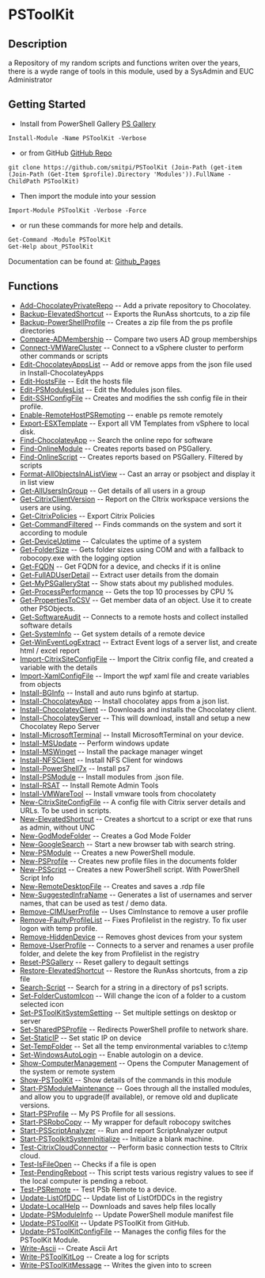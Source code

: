 # PSToolKit
 
## Description
a Repository of my random scripts and functions writen over the years, 
there is a wyde range of tools in this module, used by a SysAdmin and EUC Administrator
 
## Getting Started
- Install from PowerShell Gallery [PS Gallery](https://www.powershellgallery.com/packages/PSToolKit)
```
Install-Module -Name PSToolKit -Verbose
```
- or from GitHub [GitHub Repo](https://github.com/smitpi/PSToolKit)
```
git clone https://github.com/smitpi/PSToolKit (Join-Path (get-item (Join-Path (Get-Item $profile).Directory 'Modules')).FullName -ChildPath PSToolKit)
```
- Then import the module into your session
```
Import-Module PSToolKit -Verbose -Force
```
- or run these commands for more help and details.
```
Get-Command -Module PSToolKit
Get-Help about_PSToolKit
```
Documentation can be found at: [Github_Pages](https://smitpi.github.io/PSToolKit)
 
## Functions
- [Add-ChocolateyPrivateRepo](https://smitpi.github.io/PSToolKit/#Add-ChocolateyPrivateRepo) -- Add a private repository to Chocolatey.
- [Backup-ElevatedShortcut](https://smitpi.github.io/PSToolKit/#Backup-ElevatedShortcut) -- Exports the RunAss shortcuts, to a zip file
- [Backup-PowerShellProfile](https://smitpi.github.io/PSToolKit/#Backup-PowerShellProfile) -- Creates a zip file from the ps profile directories
- [Compare-ADMembership](https://smitpi.github.io/PSToolKit/#Compare-ADMembership) -- Compare two users AD group memberships
- [Connect-VMWareCluster](https://smitpi.github.io/PSToolKit/#Connect-VMWareCluster) -- Connect to a vSphere cluster to perform other commands or scripts
- [Edit-ChocolateyAppsList](https://smitpi.github.io/PSToolKit/#Edit-ChocolateyAppsList) -- Add or remove apps from the json file used in Install-ChocolateyApps
- [Edit-HostsFile](https://smitpi.github.io/PSToolKit/#Edit-HostsFile) -- Edit the hosts file
- [Edit-PSModulesList](https://smitpi.github.io/PSToolKit/#Edit-PSModulesList) -- Edit the Modules json files.
- [Edit-SSHConfigFile](https://smitpi.github.io/PSToolKit/#Edit-SSHConfigFile) -- Creates and modifies the ssh config file in their profile.
- [Enable-RemoteHostPSRemoting](https://smitpi.github.io/PSToolKit/#Enable-RemoteHostPSRemoting) -- enable ps remote remotely
- [Export-ESXTemplate](https://smitpi.github.io/PSToolKit/#Export-ESXTemplate) -- Export all VM Templates from vSphere to local disk.
- [Find-ChocolateyApp](https://smitpi.github.io/PSToolKit/#Find-ChocolateyApp) -- Search the online repo for software
- [Find-OnlineModule](https://smitpi.github.io/PSToolKit/#Find-OnlineModule) -- Creates reports based on PSGallery.
- [Find-OnlineScript](https://smitpi.github.io/PSToolKit/#Find-OnlineScript) -- Creates reports based on PSGallery. Filtered by scripts
- [Format-AllObjectsInAListView](https://smitpi.github.io/PSToolKit/#Format-AllObjectsInAListView) -- Cast an array or psobject and display it in list view
- [Get-AllUsersInGroup](https://smitpi.github.io/PSToolKit/#Get-AllUsersInGroup) -- Get details of all users in a group
- [Get-CitrixClientVersion](https://smitpi.github.io/PSToolKit/#Get-CitrixClientVersion) -- Report on the CItrix workspace versions the users are using.
- [Get-CitrixPolicies](https://smitpi.github.io/PSToolKit/#Get-CitrixPolicies) -- Export Citrix Policies
- [Get-CommandFiltered](https://smitpi.github.io/PSToolKit/#Get-CommandFiltered) -- Finds commands on the system and sort it according to module
- [Get-DeviceUptime](https://smitpi.github.io/PSToolKit/#Get-DeviceUptime) -- Calculates the uptime of a system
- [Get-FolderSize](https://smitpi.github.io/PSToolKit/#Get-FolderSize) -- Gets folder sizes using COM and with a fallback to robocopy.exe with the logging option
- [Get-FQDN](https://smitpi.github.io/PSToolKit/#Get-FQDN) -- Get FQDN for a device, and checks if it is online
- [Get-FullADUserDetail](https://smitpi.github.io/PSToolKit/#Get-FullADUserDetail) -- Extract user details from the domain
- [Get-MyPSGalleryStat](https://smitpi.github.io/PSToolKit/#Get-MyPSGalleryStat) -- Show stats about my published modules.
- [Get-ProcessPerformance](https://smitpi.github.io/PSToolKit/#Get-ProcessPerformance) -- Gets the top 10 processes by CPU %
- [Get-PropertiesToCSV](https://smitpi.github.io/PSToolKit/#Get-PropertiesToCSV) -- Get member data of an object. Use it to create other PSObjects.
- [Get-SoftwareAudit](https://smitpi.github.io/PSToolKit/#Get-SoftwareAudit) -- Connects to a remote hosts and collect installed software details
- [Get-SystemInfo](https://smitpi.github.io/PSToolKit/#Get-SystemInfo) -- Get system details of a remote device
- [Get-WinEventLogExtract](https://smitpi.github.io/PSToolKit/#Get-WinEventLogExtract) -- Extract Event logs of a server list, and create html / excel report
- [Import-CitrixSiteConfigFile](https://smitpi.github.io/PSToolKit/#Import-CitrixSiteConfigFile) -- Import the Citrix config file, and created a variable with the details
- [Import-XamlConfigFile](https://smitpi.github.io/PSToolKit/#Import-XamlConfigFile) -- Import the wpf xaml file and create variables from objects
- [Install-BGInfo](https://smitpi.github.io/PSToolKit/#Install-BGInfo) -- Install and auto runs bginfo at startup.
- [Install-ChocolateyApp](https://smitpi.github.io/PSToolKit/#Install-ChocolateyApp) -- Install chocolatey apps from a json list.
- [Install-ChocolateyClient](https://smitpi.github.io/PSToolKit/#Install-ChocolateyClient) -- Downloads and installs the Chocolatey client.
- [Install-ChocolateyServer](https://smitpi.github.io/PSToolKit/#Install-ChocolateyServer) -- This will download, install and setup a new Chocolatey Repo Server
- [Install-MicrosoftTerminal](https://smitpi.github.io/PSToolKit/#Install-MicrosoftTerminal) -- Install MicrosoftTerminal on your device.
- [Install-MSUpdate](https://smitpi.github.io/PSToolKit/#Install-MSUpdate) -- Perform windows update
- [Install-MSWinget](https://smitpi.github.io/PSToolKit/#Install-MSWinget) -- Install the package manager winget
- [Install-NFSClient](https://smitpi.github.io/PSToolKit/#Install-NFSClient) -- Install NFS Client for windows
- [Install-PowerShell7x](https://smitpi.github.io/PSToolKit/#Install-PowerShell7x) -- Install ps7
- [Install-PSModule](https://smitpi.github.io/PSToolKit/#Install-PSModule) -- Install modules from .json file.
- [Install-RSAT](https://smitpi.github.io/PSToolKit/#Install-RSAT) -- Install Remote Admin Tools
- [Install-VMWareTool](https://smitpi.github.io/PSToolKit/#Install-VMWareTool) -- Install vmware tools from chocolatety
- [New-CitrixSiteConfigFile](https://smitpi.github.io/PSToolKit/#New-CitrixSiteConfigFile) -- A config file with Citrix server details and URLs. To be used in scripts.
- [New-ElevatedShortcut](https://smitpi.github.io/PSToolKit/#New-ElevatedShortcut) -- Creates a shortcut to a script or exe that runs as admin, without UNC
- [New-GodModeFolder](https://smitpi.github.io/PSToolKit/#New-GodModeFolder) -- Creates a God Mode Folder
- [New-GoogleSearch](https://smitpi.github.io/PSToolKit/#New-GoogleSearch) -- Start a new browser tab with search string.
- [New-PSModule](https://smitpi.github.io/PSToolKit/#New-PSModule) -- Creates a new PowerShell module.
- [New-PSProfile](https://smitpi.github.io/PSToolKit/#New-PSProfile) -- Creates new profile files in the documents folder
- [New-PSScript](https://smitpi.github.io/PSToolKit/#New-PSScript) -- Creates a new PowerShell script. With PowerShell Script Info
- [New-RemoteDesktopFile](https://smitpi.github.io/PSToolKit/#New-RemoteDesktopFile) -- Creates and saves a .rdp file
- [New-SuggestedInfraName](https://smitpi.github.io/PSToolKit/#New-SuggestedInfraName) -- Generates a list of usernames and server names, that can be used as test / demo data.
- [Remove-CIMUserProfile](https://smitpi.github.io/PSToolKit/#Remove-CIMUserProfile) -- Uses CimInstance to remove a user profile
- [Remove-FaultyProfileList](https://smitpi.github.io/PSToolKit/#Remove-FaultyProfileList) -- Fixes Profilelist in the registry. To fix user logon with temp profile.
- [Remove-HiddenDevice](https://smitpi.github.io/PSToolKit/#Remove-HiddenDevice) -- Removes ghost devices from your system
- [Remove-UserProfile](https://smitpi.github.io/PSToolKit/#Remove-UserProfile) -- Connects to a server and renames a user profile folder, and delete the key from Profilelist in the registry
- [Reset-PSGallery](https://smitpi.github.io/PSToolKit/#Reset-PSGallery) -- Reset gallery to degault settings
- [Restore-ElevatedShortcut](https://smitpi.github.io/PSToolKit/#Restore-ElevatedShortcut) -- Restore the RunAss shortcuts, from a zip file
- [Search-Script](https://smitpi.github.io/PSToolKit/#Search-Script) -- Search for a string in a directory of ps1 scripts.
- [Set-FolderCustomIcon](https://smitpi.github.io/PSToolKit/#Set-FolderCustomIcon) -- Will change the icon of a folder to a custom selected icon
- [Set-PSToolKitSystemSetting](https://smitpi.github.io/PSToolKit/#Set-PSToolKitSystemSetting) -- Set multiple settings on desktop or server
- [Set-SharedPSProfile](https://smitpi.github.io/PSToolKit/#Set-SharedPSProfile) -- Redirects PowerShell profile to network share.
- [Set-StaticIP](https://smitpi.github.io/PSToolKit/#Set-StaticIP) -- Set static IP on device
- [Set-TempFolder](https://smitpi.github.io/PSToolKit/#Set-TempFolder) -- Set all the temp environmental variables to c:\temp
- [Set-WindowsAutoLogin](https://smitpi.github.io/PSToolKit/#Set-WindowsAutoLogin) -- Enable autologin on a device.
- [Show-ComputerManagement](https://smitpi.github.io/PSToolKit/#Show-ComputerManagement) -- Opens the Computer Management of the system or remote system
- [Show-PSToolKit](https://smitpi.github.io/PSToolKit/#Show-PSToolKit) -- Show details of the commands in this module
- [Start-PSModuleMaintenance](https://smitpi.github.io/PSToolKit/#Start-PSModuleMaintenance) -- Goes through all the installed modules, and allow you to upgrade(If available), or remove old and duplicate versions.
- [Start-PSProfile](https://smitpi.github.io/PSToolKit/#Start-PSProfile) -- My PS Profile for all sessions.
- [Start-PSRoboCopy](https://smitpi.github.io/PSToolKit/#Start-PSRoboCopy) -- My wrapper for default robocopy switches
- [Start-PSScriptAnalyzer](https://smitpi.github.io/PSToolKit/#Start-PSScriptAnalyzer) -- Run and report ScriptAnalyzer output
- [Start-PSToolkitSystemInitialize](https://smitpi.github.io/PSToolKit/#Start-PSToolkitSystemInitialize) -- Initialize a blank machine.
- [Test-CitrixCloudConnector](https://smitpi.github.io/PSToolKit/#Test-CitrixCloudConnector) -- Perform basic connection tests to CItrix cloud.
- [Test-IsFileOpen](https://smitpi.github.io/PSToolKit/#Test-IsFileOpen) -- Checks if a file is open
- [Test-PendingReboot](https://smitpi.github.io/PSToolKit/#Test-PendingReboot) -- This script tests various registry values to see if the local computer is pending a reboot.
- [Test-PSRemote](https://smitpi.github.io/PSToolKit/#Test-PSRemote) -- Test PSb Remote to a device.
- [Update-ListOfDDC](https://smitpi.github.io/PSToolKit/#Update-ListOfDDC) -- Update list of ListOfDDCs in the registry
- [Update-LocalHelp](https://smitpi.github.io/PSToolKit/#Update-LocalHelp) -- Downloads and saves help files locally
- [Update-PSModuleInfo](https://smitpi.github.io/PSToolKit/#Update-PSModuleInfo) -- Update PowerShell module manifest file
- [Update-PSToolKit](https://smitpi.github.io/PSToolKit/#Update-PSToolKit) -- Update PSToolKit from GitHub.
- [Update-PSToolKitConfigFile](https://smitpi.github.io/PSToolKit/#Update-PSToolKitConfigFile) -- Manages the config files for the PSToolKit Module.
- [Write-Ascii](https://smitpi.github.io/PSToolKit/#Write-Ascii) -- Create Ascii Art
- [Write-PSToolKitLog](https://smitpi.github.io/PSToolKit/#Write-PSToolKitLog) -- Create a log for scripts
- [Write-PSToolKitMessage](https://smitpi.github.io/PSToolKit/#Write-PSToolKitMessage) -- Writes the given into to screen
